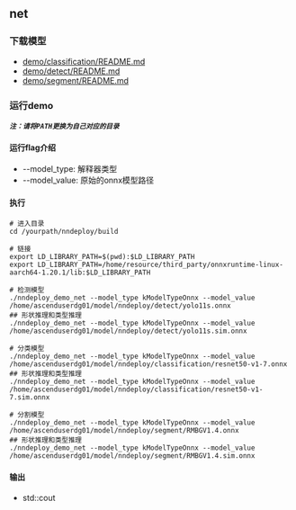 


## net

### 下载模型

- [demo/classification/README.md](../classification/README.md)
- [demo/detect/README.md](../detect/README.md)
- [demo/segment/README.md](../segment/README.md)



### 运行demo

***`注：请将PATH更换为自己对应的目录`***

#### 运行flag介绍

- --model_type: 解释器类型
- --model_value: 原始的onnx模型路径

#### 执行

```shell
# 进入目录
cd /yourpath/nndeploy/build

# 链接
export LD_LIBRARY_PATH=$(pwd):$LD_LIBRARY_PATH
export LD_LIBRARY_PATH=/home/resource/third_party/onnxruntime-linux-aarch64-1.20.1/lib:$LD_LIBRARY_PATH

# 检测模型
./nndeploy_demo_net --model_type kModelTypeOnnx --model_value /home/ascenduserdg01/model/nndeploy/detect/yolo11s.onnx
## 形状推理和类型推理
./nndeploy_demo_net --model_type kModelTypeOnnx --model_value /home/ascenduserdg01/model/nndeploy/detect/yolo11s.sim.onnx

# 分类模型  
./nndeploy_demo_net --model_type kModelTypeOnnx --model_value /home/ascenduserdg01/model/nndeploy/classification/resnet50-v1-7.onnx
## 形状推理和类型推理
./nndeploy_demo_net --model_type kModelTypeOnnx --model_value /home/ascenduserdg01/model/nndeploy/classification/resnet50-v1-7.sim.onnx

# 分割模型
./nndeploy_demo_net --model_type kModelTypeOnnx --model_value /home/ascenduserdg01/model/nndeploy/segment/RMBGV1.4.onnx
## 形状推理和类型推理
./nndeploy_demo_net --model_type kModelTypeOnnx --model_value /home/ascenduserdg01/model/nndeploy/segment/RMBGV1.4.sim.onnx
```

#### 输出

- std::cout